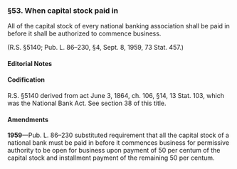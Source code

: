### §53. When capital stock paid in ###

All of the capital stock of every national banking association shall be paid in before it shall be authorized to commence business.

(R.S. §5140; Pub. L. 86–230, §4, Sept. 8, 1959, 73 Stat. 457.)

#### **Editorial Notes** ####

#### Codification ####

R.S. §5140 derived from act June 3, 1864, ch. 106, §14, 13 Stat. 103, which was the National Bank Act. See section 38 of this title.

#### Amendments ####

**1959**—Pub. L. 86–230 substituted requirement that all the capital stock of a national bank must be paid in before it commences business for permissive authority to be open for business upon payment of 50 per centum of the capital stock and installment payment of the remaining 50 per centum.